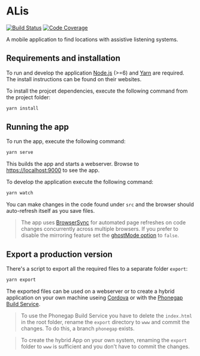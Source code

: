 # ALis

[![Build Status][travis-image]][travis-url]
[![Code Coverage][codecov-image]][codecov-url]

A mobile application to find locations with assistive listening systems.

## Requirements and installation

To run and develop the application [Node.js](https://nodejs.org/en/) (>=6) and [Yarn](https://yarnpkg.com) are required. The install instructions can be found on their websites.

To install the projcet dependencies, execute the following command from the project folder:

```bash
yarn install
```

## Running the app

To run the app, execute the following command:

```bash
yarn serve
```

This builds the app and starts a webserver. Browse to [https://localhost:9000](https://localhost:9000) to see the app.

To develop the application execute the following command:

```bash
yarn watch
```

You can make changes in the code found under `src` and the browser should auto-refresh itself as you save files.

> The app uses [BrowserSync](http://www.browsersync.io/) for automated page refreshes on code changes concurrently across multiple browsers. If you prefer to disable the mirroring feature set the [ghostMode option](http://www.browsersync.io/docs/options/#option-ghostMode) to `false`.

## Export a production version

There's a script to export all the required files to a separate folder `export`:

```bash
yarn export
```

The exported files can be used on a webserver or to create a hybrid application on your own machine useing [Cordova](https://cordova.apache.org/) or with the [Phonegap Build Service](https://build.phonegap.com/).

> To use the Phonegap Build Service you have to delete the `index.html` in the root folder, rename the `export` directory to `www` and commit the changes. To do this, a branch `phonegap` exists.

> To create the hybrid App on your own system, renaming the `export` folder to `www` is sufficient and you don't have to commit the changes.



[travis-url]: https://travis-ci.org/sidloki/alis
[travis-image]: https://travis-ci.org/sidloki/alis.svg?branch=master
[codecov-url]: https://codecov.io/gh/sidloki/alis
[codecov-image]: https://codecov.io/gh/sidloki/alis/branch/master/graph/badge.svg
